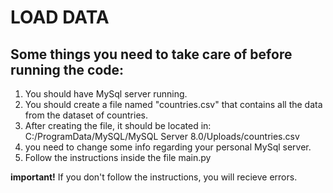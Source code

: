 # LOAD DATA
## Some things you need to take care of before running the code:
1) You should have MySql server running.
2) You should create a file named "countries.csv" that contains all the data from the dataset of countries.
3) After creating the file, it should be located in: C:/ProgramData/MySQL/MySQL Server 8.0/Uploads/countries.csv
4) you need to change some info regarding your personal MySql server.
5) Follow the instructions inside the file main.py

**important!**
If you don't follow the instructions, you will recieve errors.
